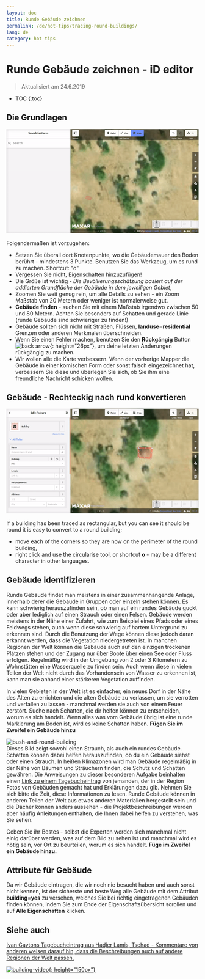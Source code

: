 ```yaml
---
layout: doc
title: Runde Gebäude zeichnen
permalink: /de/hot-tips/tracing-round-buildings/
lang: de
category: hot-tips
---
```


Runde Gebäude zeichnen - iD editor
============

> Aktualisiert am 24.6.2019

- TOC
{:toc}

Die Grundlagen
----------

![Round Buildings][]


Folgendermaßen ist vorzugehen:  

- Setzen Sie überall dort Knotenpunkte, wo die Gebäudemauer den Boden berührt - mindestens 3 Punkte. Benutzen Sie das Werkzeug, um es rund zu machen. Shortcut: "o"  
- Vergessen Sie nicht, Eigenschaften hinzuzufügen!  
- Die Größe ist wichtig - *Die Bevölkerungsschätzung basiert auf der addierten Grundfläche der Gebäude in dem jeweiligen Gebiet*,  
- Zoomen Sie weit genug rein, um alle Details zu sehen - ein Zoom Maßstab von 20 Metern oder weniger ist normalerweise gut.  
- **Gebäude finden** - suchen Sie mit einem Maßstab irgendwo zwischen 50 und 80 Metern. Achten Sie besonders auf Schatten und gerade Linie (runde Gebäude sind schwieriger zu finden!)  
- Gebäude sollten sich nicht mit Straßen, Flüssen, **landuse=residential** Grenzen oder anderen Merkmalen überschneiden.  
- Wenn Sie einen Fehler machen, benutzen Sie den **Rückgängig** Button ![back arrow]{: height="26px"}, um deine letzten Änderungen rückgängig zu machen.  
- Wir wollen alle die Karte verbessern. Wenn der vorherige Mapper die Gebäude in einer komischen Form oder sonst falsch eingezeichnet hat, verbessern Sie diese und überlegen Sie sich, ob Sie ihm eine freundliche Nachricht schicken wollen.  

Gebäude - Rechteckig nach rund konvertieren
-------------------------------------

![Square to round][]  

If a building has been traced as rectangular, but you can see it should be round it is easy to convert to a round building;

- move each of the corners so they are now on the perimeter of the round building,
- right click and use the circularise tool, or shortcut **o** - may be a different character in other languages.  

Gebäude identifizieren
---------------

Runde Gebäude findet man meistens in einer zusammenhängende Anlage, innerhalb derer die Gebäude in Gruppen oder einzeln stehen können. Es kann schwierig herauszufinden sein, ob man auf ein rundes Gebäude guckt oder aber lediglich auf einen Strauch oder einen Felsen. Gebäude werden meistens in der Nähe einer Zufahrt, wie zum Beispiel eines Pfads oder eines Feldwegs stehen, auch wenn diese schwierig auf hartem Untergrund zu erkennen sind. Durch die Benutzung der Wege können diese jedoch daran erkannt werden, dass die Vegetation niedergetreten ist. In manchen Regionen der Welt können die Gebäude auch auf den einzigen trockenen Plätzen stehen und der Zugang nur über Boote über einen See oder Fluss erfolgen. Regelmäßig wird in der Umgebung von 2 oder 3 Kilometern zu Wohnstätten eine Wasserquelle zu finden sein. Auch wenn diese in vielen Teilen der Welt nicht durch das Vorhandensein von Wasser zu erkennen ist, kann man sie anhand einer stärkeren Vegetation auffinden.  

In vielen Gebieten in der Welt ist es einfacher, ein neues Dorf in der Nähe des Alten zu errichten und die alten Gebäude zu verlassen, um sie verrotten und verfallen zu lassen - manchmal werden sie auch von einem Feuer zerstört. Suche nach Schatten, die dir helfen können zu entscheiden, worum es sich handelt. Wenn alles was vom Gebäude übrig ist eine runde Markierung am Boden ist, wird es keine Schatten haben. **Fügen Sie im Zweifel ein Gebäude hinzu**  

![bush-and-round-building][]  
Dieses Bild zeigt sowohl einen Strauch, als auch ein rundes Gebäude. Schatten können dabei helfen herauszufinden, ob du ein Gebäude siehst oder einen Strauch. In heißen Klimazonen wird man Gebäude regelmäßig in der Nähe von Bäumen und Sträuchern finden, die Schutz und Schatten gewähren. Die Anweisungen zu dieser besonderen Aufgabe beinhalten einen [Link zu einem Tagebucheintrag](https://www.openstreetmap.org/user/IvanGayton/diary/38612) von jemanden, der in der Region Fotos von Gebäuden gemacht hat und Erklärungen dazu gib. Nehmen Sie sich bitte die Zeit, diese Informationen zu lesen. Runde Gebäude können in anderen Teilen der Welt aus etwas anderen Materialien hergestellt sein und die Dächer können anders aussehen - die Projektbeschreibungen werden aber häufig Anleitungen enthalten, die Ihnen dabei helfen zu verstehen, was Sie sehen.  

Geben Sie ihr Bestes - selbst die Experten werden sich manchmal nicht einig darüber werden, was auf dem Bild zu sehen ist und manchmal wird es nötig sein, vor Ort zu beurteilen, worum es sich handelt. **Füge im Zweifel ein Gebäude hinzu.**  

 Attribute für Gebäude
-------------

Da wir Gebäude eintragen, die wir noch nie besucht haben und auch sonst nicht kennen, ist der sicherste und beste Weg alle Gebäude mit dem Attribut **building**=**yes** zu versehen, welches Sie bei richtig eingetragenen Gebäuden finden können, indem Sie zum Ende der Eigenschaftsübersicht scrollen und auf **Alle Eigenschaften** klicken.

Siehe auch  
---------

[Ivan Gaytons Tagebucheintrag aus Hadjer Lamis, Tschad - Kommentare von anderen weisen darauf hin, dass die Beschreibungen auch auf andere Regionen der Welt passen.](https://www.openstreetmap.org/user/IvanGayton/diary/38612)

[![building-video]{: height="150px"}](https://www.youtube.com/watch?v=VPJz-AucqF4&index=7&list=PLb9506_-6FMHZ3nwn9heri3xjQKrSq1hN "Humanitarian OpenStreetMap Team Einführungs Videos - Ein Gebäude zu OpenStreetMap hinzufügen")  


[keymon]:/images/hot-tips/keymon.png
[Round Buildings]: /images/hot-tips/round_building.gif "Demonstration, wie ein rundes Gebäude einzuzeichnen ist"
[Square to round]: /images/hot-tips/square-round-building.gif "Demonstrating changing a square to round building"  
[bush-and-round-building]: /images/hot-tips/bush-and-round-building.png "Runde Gebäude neben einem Strauch"
[back arrow]: /images/beginner/back-arrow.png "Undo"
[building-video]: /images/hot-tips/building-video.png "Humanitarian OpenStreetMap Team Einführungs Videos - Ein Gebäude zu OpenStreetMap hinzufügen"
